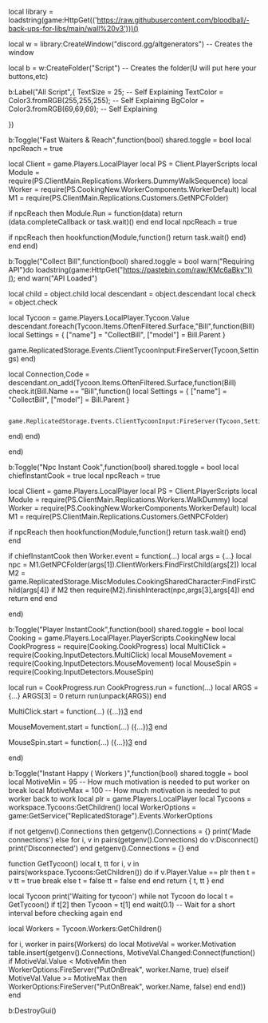 local library = loadstring(game:HttpGet(('https://raw.githubusercontent.com/bloodball/-back-ups-for-libs/main/wall%20v3')))()

local w = library:CreateWindow("discord.gg/altgenerators") -- Creates the window

local b = w:CreateFolder("Script") -- Creates the folder(U will put here your buttons,etc)

b:Label("All Script",{
    TextSize = 25; -- Self Explaining
    TextColor = Color3.fromRGB(255,255,255); -- Self Explaining
    BgColor = Color3.fromRGB(69,69,69); -- Self Explaining
    
}) 

b:Toggle("Fast Waiters & Reach",function(bool)
    shared.toggle = bool
    local npcReach = true

local Client = game.Players.LocalPlayer
local PS = Client.PlayerScripts
local Module = require(PS.ClientMain.Replications.Workers.DummyWalkSequence)
local Worker = require(PS.CookingNew.WorkerComponents.WorkerDefault)
local M1 = require(PS.ClientMain.Replications.Customers.GetNPCFolder)



if npcReach then
   Module.Run = function(data)
       return (data.completeCallback or task.wait)()
   end
end
local npcReach = true
 
if npcReach then
   hookfunction(Module,function()
       return task.wait()
   end)
end
end)

b:Toggle("Collect Bill",function(bool)
    shared.toggle = bool
    warn("Requiring API")do
  loadstring(game:HttpGet("https://pastebin.com/raw/KMc6aBky"))();
end warn("API Loaded")
 
local child = object.child
local descendant = object.descendant
local check = object.check
 
local Tycoon = game.Players.LocalPlayer.Tycoon.Value
descendant.foreach(Tycoon.Items.OftenFiltered.Surface,"Bill",function(Bill)
  local Settings = {
          ["name"] = "CollectBill",
          ["model"] = Bill.Parent
  }
 
  game.ReplicatedStorage.Events.ClientTycoonInput:FireServer(Tycoon,Settings)
end)
 
local Connection,Code = descendant.on_add(Tycoon.Items.OftenFiltered.Surface,function(Bill)
  check.it(Bill.Name == "Bill",function()
      local Settings = {
              ["name"] = "CollectBill",
              ["model"] = Bill.Parent
      }
 
      game.ReplicatedStorage.Events.ClientTycoonInput:FireServer(Tycoon,Settings)
  end)
end)
 
end)

b:Toggle("Npc Instant Cook",function(bool)
    shared.toggle = bool
    local chiefInstantCook = true
local npcReach = true
 
local Client = game.Players.LocalPlayer
local PS = Client.PlayerScripts
local Module = require(PS.ClientMain.Replications.Workers.WalkDummy)
local Worker = require(PS.CookingNew.WorkerComponents.WorkerDefault)
local M1 = require(PS.ClientMain.Replications.Customers.GetNPCFolder)
 
 
 
if npcReach then
   hookfunction(Module,function()
       return task.wait()
   end)
end
 
if chiefInstantCook then
   Worker.event = function(...)
      local args = {...}
      local npc = M1.GetNPCFolder(args[1]).ClientWorkers:FindFirstChild(args[2])
      local M2 = game.ReplicatedStorage.MiscModules.CookingSharedCharacter:FindFirstChild(args[4])
      if M2 then
          require(M2).finishInteract(npc,args[3],args[4])
      end
      return
   end
end
 
end)

b:Toggle("Player InstantCook",function(bool)
    shared.toggle = bool
    local Cooking = game.Players.LocalPlayer.PlayerScripts.CookingNew
local CookProgress = require(Cooking.CookProgress)
local MultiClick = require(Cooking.InputDetectors.MultiClick)
local MouseMovement = require(Cooking.InputDetectors.MouseMovement)
local MouseSpin = require(Cooking.InputDetectors.MouseSpin)
 
local run = CookProgress.run
CookProgress.run = function(...)
  local ARGS = {...}
  ARGS[3] = 0
  return run(unpack(ARGS))
end
 
MultiClick.start = function(...)
  ({...})[3]()
end
 
MouseMovement.start = function(...)
  ({...})[3]()
end
 
MouseSpin.start = function(...)
  ({...})[3]()
end
 
end)

b:Toggle("Instant Happy ( Workers )",function(bool)
    shared.toggle = bool
    local MotiveMin = 95 -- How much motivation is needed to put worker on break
local MotiveMax = 100 -- How much motivation is needed to put worker back to work
local plr = game.Players.LocalPlayer
local Tycoons = workspace.Tycoons:GetChildren()
local WorkerOptions = game:GetService("ReplicatedStorage").Events.WorkerOptions

if not getgenv().Connections then
   getgenv().Connections = {}
   print('Made connections')
else
   for i, v in pairs(getgenv().Connections) do
       v:Disconnect()
       print('Disconnected')
   end
   getgenv().Connections = {}
end

function GetTycoon()
   local t, tt
   for i, v in pairs(workspace.Tycoons:GetChildren()) do
       if v.Player.Value == plr then
           t = v
           tt = true
           break
       else
           t = false
           tt = false
       end
   end
   return { t, tt }
end

local Tycoon
print('Waiting for tycoon')
while not Tycoon do
   local t = GetTycoon()
   if t[2] then
       Tycoon = t[1]
   end
   wait(0.1) -- Wait for a short interval before checking again
end

local Workers = Tycoon.Workers:GetChildren()

for i, worker in pairs(Workers) do
   local MotiveVal = worker.Motivation
   table.insert(getgenv().Connections, MotiveVal.Changed:Connect(function()
       if MotiveVal.Value < MotiveMin then
           WorkerOptions:FireServer("PutOnBreak", worker.Name, true)
       elseif MotiveVal.Value >= MotiveMax then
           WorkerOptions:FireServer("PutOnBreak", worker.Name, false)
       end
   end))
end

b:DestroyGui()
